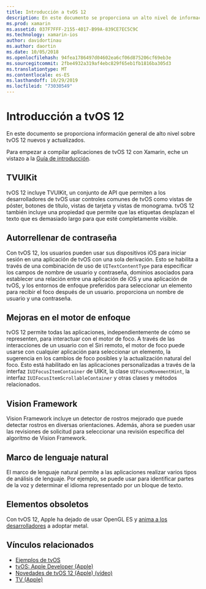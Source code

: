 ```yaml
---
title: Introducción a tvOS 12
description: En este documento se proporciona un alto nivel de información general de las características nuevas y actualizadas de tvOS 12 para los que la C# versión preliminar de Xamarin proporciona enlaces actualmente.
ms.prod: xamarin
ms.assetid: 037F7FFF-2155-4017-B99A-839CE7EC5C9C
ms.technology: xamarin-ios
author: davidortinau
ms.author: daortin
ms.date: 10/05/2018
ms.openlocfilehash: 94fea1786497d04602ea6cf06d875206cf69eb3e
ms.sourcegitcommit: 2fbe4932a319af4ebc829f65eb1fb1816ba305d3
ms.translationtype: MT
ms.contentlocale: es-ES
ms.lasthandoff: 10/29/2019
ms.locfileid: "73030549"
---
```

# <a name="introduction-to-tvos-12"></a>Introducción a tvOS 12

En este documento se proporciona información general de alto nivel sobre tvOS 12 nuevos y actualizados.

Para empezar a compilar aplicaciones de tvOS 12 con Xamarin, eche un vistazo a la [Guía de introducción](~/ios/platform/introduction-to-ios12/get-started.md).

## <a name="tvuikit"></a>TVUIKit

tvOS 12 incluye TVUIKit, un conjunto de API que permiten a los desarrolladores de tvOS usar controles comunes de tvOS como vistas de póster, botones de título, vistas de tarjeta y vistas de monograma. tvOS 12 también incluye una propiedad que permite que las etiquetas desplazan el texto que es demasiado largo para que esté completamente visible.

## <a name="password-autofill"></a>Autorrellenar de contraseña

Con tvOS 12, los usuarios pueden usar sus dispositivos iOS para iniciar sesión en una aplicación de tvOS con una sola derivación. Esto se habilita a través de una combinación de uso de `UITextContentType` para especificar los campos de nombre de usuario y contraseña, dominios asociados para establecer una relación entre una aplicación de iOS y una aplicación de tvOS, y los entornos de enfoque preferidos para seleccionar un elemento para recibir el foco después de un usuario. proporciona un nombre de usuario y una contraseña.

## <a name="focus-engine-enhancements"></a>Mejoras en el motor de enfoque

tvOS 12 permite todas las aplicaciones, independientemente de cómo se representen, para interactuar con el motor de foco. A través de las interacciones de un usuario con el Siri remoto, el motor de foco puede usarse con cualquier aplicación para seleccionar un elemento, la sugerencia en los cambios de foco posibles y la actualización natural del foco. Esto está habilitado en las aplicaciones personalizadas a través de la interfaz `IUIFocusItemContainer` de UIKit, la clase `UIFocusMovementHint`, la interfaz `IUIFocusItemScrollableContainer` y otras clases y métodos relacionados.

## <a name="vision-framework"></a>Vision Framework

Vision Framework incluye un detector de rostros mejorado que puede detectar rostros en diversas orientaciones. Además, ahora se pueden usar las revisiones de solicitud para seleccionar una revisión específica del algoritmo de Vision Framework.

## <a name="natural-language-framework"></a>Marco de lenguaje natural

El marco de lenguaje natural permite a las aplicaciones realizar varios tipos de análisis de lenguaje. Por ejemplo, se puede usar para identificar partes de la voz y determinar el idioma representado por un bloque de texto.

## <a name="deprecations"></a>Elementos obsoletos

Con tvOS 12, Apple ha dejado de usar OpenGL ES y [anima a los desarrolladores](https://developer.apple.com/tvos/whats-new/) a adoptar metal.

## <a name="related-links"></a>Vínculos relacionados

- [Ejemplos de tvOS](https://docs.microsoft.com/samples/browse/?products=xamarin&term=Xamarin.iOS+tvOS)
- [tvOS: Apple Developer (Apple)](https://developer.apple.com/tvos/)
- [Novedades de tvOS 12 (Apple) (vídeo)](https://developer.apple.com/videos/play/wwdc2018/208/)
- [TV (Apple)](https://www.apple.com/tv/)
